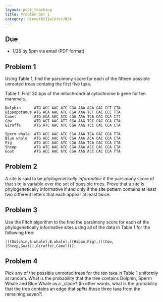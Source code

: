 ```yaml
---
layout: post_teaching
title: Problem Set 1
category: biomath211winter2024
---
```


## Due

* 1/26 by 5pm via email (PDF format)

## Problem 1

Using Table 1, find the parsimony score for each of the fifteen possible unrooted trees containg the first five taxa.


Table 1: First 30 bps of the mitochrondrial cytochrome _b_ gene for ten mammals.
```
Dolphin      ATG ACC AAC ATC CGA AAA ACA CAC CCT CTA
Hippopotamus ATG ACA AAC ATC CGA AAA TCT CAC CCC TTA
Camel        ATG ACA AAC ATC CGA AAA TCA CAC CCA CTT
Cow          ATG ACT AAC ATT CGA AAG TCC CAC CCA CTA
Giraffe      ATG ATC AAC ATC CGA AAG TCC CAC CCA CTA

Sperm whale  ATG ACC AAC ATC CGA AAA TCA CAC CCA TTA
Blue whale   ATG ACC AAC ATC CGA AAA ACA CAC CCA CTA
Pig          ATG ACC AAC ATC CGA AAA TCA CAC CCA CTA
Sheep        ATG ATC AAC ATC CGA AAA ACC CAC CCA CTA
Goat         ATG ACC AAC ATC CGA AAG ACC CAC CCA TTA
```

## Problem 2

A site is said to be _phylogenetically informative_ if the parsimony score of that site is variable over the set of possible trees.  Prove that a site is phylogenetically informative if and only if the site pattern contains at least two different letters that each appear at least twice.

## Problem 3

Use the Fitch algorithm to the find the parsimony score for each of the phylogenetically informative sites using all of the data in Table 1 for the following tree:

```
(((Dolphin,S.whale),B.whale),((Hippo,Pig),(((Cow,(Sheep,Goat)),Giraffe),Camel)));
```

## Problem 4

Pick any of the possible unrooted trees for the ten taxa in Table 1 uniformly at random.  What is the probability that the tree contains Dolphin, Sperm Whale and Blue Whale as a _clade? (In other words, what is the probability that the tree contains an edge that _splits_ these three taxa from the remaining seven?)
